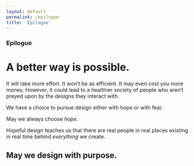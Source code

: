 ```yaml
---
layout: default
permalink: /epilogue
title: 'Epilogue'
---
```


### Epilogue

# A better way is possible.

It will take more effort. It won’t be as efficient. It may even cost you more money. However, it could lead to a healthier society of people who aren’t preyed upon by the designs they interact with.

We have a choice to pursue design either with hope or with fear. 

May we always choose *hope*.

Hopeful design teaches us that there are real people in real places existing in real time behind *everything* we create. 

## May we design with purpose.